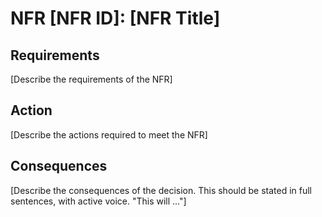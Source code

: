 # NFR [NFR ID]: [NFR Title]

## Requirements

[Describe the requirements of the NFR]

## Action

[Describe the actions required to meet the NFR]

## Consequences

[Describe the consequences of the decision. This should be stated in full sentences, with active voice. "This will ..."]

